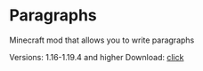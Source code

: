 # Paragraphs
Minecraft mod that allows you to write paragraphs

Versions: 1.16-1.19.4 and higher
Download: [click](https://github.com/FurnyGo/Paragraphs/releases/download/v1.0/paragraphs-1.0.jar)
